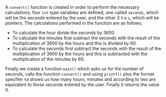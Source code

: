 A `convert()` function is created in order to perform the necessary calculations, four `int` type variables are defined, one called `seconds`, which will be the seconds entered by the user, and the other 3 `h` `m` `s`, which will be pointers. The calculations performed in the function are as follows.

- To calculate the hour divide the seconds by 3600.
- To calculate the minutes first subtract the seconds with the result of the multiplication of 3600 by the hours and this is divided by 60.
- To calculate the seconds first subtract the seconds with the result of the multiplication of 3600 by the hours and this is subtracted with the multiplication of the minutes by 60.

Finally we create a function `main()` which asks us for the number of seconds, calls the function `convert()` and using `printf()` plus the format specifier `%d` shows us how many hours, minutes and according to two are equivalent to those seconds entered by the user. Finally it returns the value 0.
